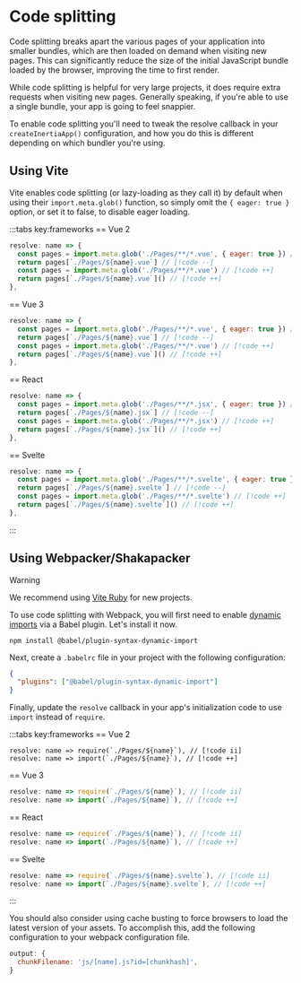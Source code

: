 # Code splitting

Code splitting breaks apart the various pages of your application into smaller bundles, which are then loaded on demand when visiting new pages. This can significantly reduce the size of the initial JavaScript bundle loaded by the browser, improving the time to first render.

While code splitting is helpful for very large projects, it does require extra requests when visiting new pages. Generally speaking, if you're able to use a single bundle, your app is going to feel snappier.

To enable code splitting you'll need to tweak the resolve callback in your `createInertiaApp()` configuration, and how you do this is different depending on which bundler you're using.

## Using Vite

Vite enables code splitting (or lazy-loading as they call it) by default when using their `import.meta.glob()` function, so simply omit the `{ eager: true }` option, or set it to false, to disable eager loading.

:::tabs key:frameworks
== Vue 2

```js
resolve: name => {
  const pages = import.meta.glob('./Pages/**/*.vue', { eager: true }) // [!code --]
  return pages[`./Pages/${name}.vue`] // [!code --]
  const pages = import.meta.glob('./Pages/**/*.vue') // [!code ++]
  return pages[`./Pages/${name}.vue`]() // [!code ++]
},
```

== Vue 3

```js
resolve: name => {
  const pages = import.meta.glob('./Pages/**/*.vue', { eager: true }) // [!code --]
  return pages[`./Pages/${name}.vue`] // [!code --]
  const pages = import.meta.glob('./Pages/**/*.vue') // [!code ++]
  return pages[`./Pages/${name}.vue`]() // [!code ++]
},
```

== React

```js
resolve: name => {
  const pages = import.meta.glob('./Pages/**/*.jsx', { eager: true }) // [!code --]
  return pages[`./Pages/${name}.jsx`] // [!code --]
  const pages = import.meta.glob('./Pages/**/*.jsx') // [!code ++]
  return pages[`./Pages/${name}.jsx`]() // [!code ++]
},
```

== Svelte

```js
resolve: name => {
  const pages = import.meta.glob('./Pages/**/*.svelte', { eager: true }) // [!code --]
  return pages[`./Pages/${name}.svelte`] // [!code --]
  const pages = import.meta.glob('./Pages/**/*.svelte') // [!code ++]
  return pages[`./Pages/${name}.svelte`]() // [!code ++]
},
```

:::

## Using Webpacker/Shakapacker

> [!WARNING]
> We recommend using [Vite Ruby](https://vite-ruby.netlify.app) for new projects.

To use code splitting with Webpack, you will first need to enable [dynamic imports](https://github.com/tc39/proposal-dynamic-import) via a Babel plugin. Let's install it now.

```shell
npm install @babel/plugin-syntax-dynamic-import
```

Next, create a `.babelrc` file in your project with the following configuration:

```json
{
  "plugins": ["@babel/plugin-syntax-dynamic-import"]
}
```

Finally, update the `resolve` callback in your app's initialization code to use `import` instead of `require`.

:::tabs key:frameworks
== Vue 2

```
resolve: name => require(`./Pages/${name}`), // [!code ii]
resolve: name => import(`./Pages/${name}`), // [!code ++]
```

== Vue 3

```js
resolve: name => require(`./Pages/${name}`), // [!code ii]
resolve: name => import(`./Pages/${name}`), // [!code ++]
```

== React

```js
resolve: name => require(`./Pages/${name}`), // [!code ii]
resolve: name => import(`./Pages/${name}`), // [!code ++]
```

== Svelte

```js
resolve: name => require(`./Pages/${name}.svelte`), // [!code ii]
resolve: name => import(`./Pages/${name}.svelte`), // [!code ++]
```

:::

You should also consider using cache busting to force browsers to load the latest version of your assets. To accomplish this, add the following configuration to your webpack configuration file.

```js
output: {
  chunkFilename: 'js/[name].js?id=[chunkhash]',
}
```
